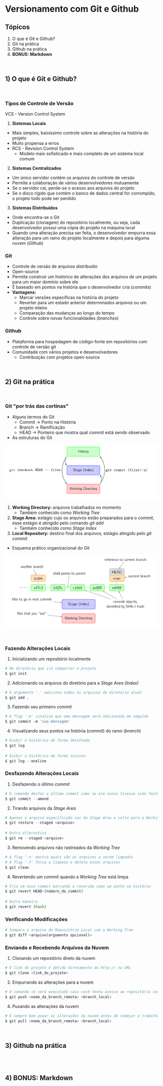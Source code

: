 # **Versionamento com Git e Github**

## **Tópicos**

1. O que é Git e Github?
2. Git na prática
3. Github na prática
4. **BONUS: Markdown**

<br>

## 1) O que é Git e Github?

<br>

### **Tipos de Controle de Versão**

VCS - Version Control System

1. **Sistemas Locais**

- Mais simples, baixíssimo controle sobre as alterações na história do projeto
- Muito propensa a erros
- RCS - Revision Control System
  - Modelo mais sofisticado e mais completo de um sistema local comum

2. **Sistemas Centralizados**

- Um único servidor contém os arquivos do controle de versão
- Permite a colaboração de vários desenvolvedores mutuamente
- Se o servidor cai, perde-se o acesso aos arquivos do projeto
- Se o disco rígido que contém o banco de dados central for corrompido, o projeto todo pode ser perdido

3. **Sistemas Distribuídos**

- Onde encontra-se o Git
- Duplicação (clonagem) do repositório localmente, ou seja, cada desenvolvedor possui uma cópia do projeto na máquina local
- Quando uma alteração precisa ser feita, o desenvolvedor empurra essa alteração para um ramo do projeto localmente e depois para alguma nuvem (_Github_)

### **Git**

- Controle de versão de arquivos distribuído
- Open-source
- Permite construir um histórico de alterações dos arquivos de um projeto para um maior domínio sobre ele
- É baseado em pontos na história que o desenvolvedor cria (_commits_)
- **Vantagens:**
  - Marcar versões específicas na história do projeto
  - Reverter para um estado anterior determinados arquivos ou um projeto inteiro
  - Comparação das mudanças ao longo do tempo
  - Controle sobre novas funcionalidades (_branches_)

### **Github**

- Plataforma para hospedagem de código-fonte em repositórios com controle de versão git
- Comunidade com vários projetos e desenvolvedores
  - Contribuição com projetos open-source

<br>

## 2) Git na prática

<br>

### **Git "por trás das cortinas"**

- Alguns termos do Git
  - Commit -> Ponto na História
  - Branch -> Ramificação
  - HEAD -> Ponteiro que mostra qual commit está sendo observado
- As estruturas do Git

![git_stacks](assets/git_stacks.png)

1. **Working Directory:** arquivos trabalhados no momento
   - Também conhecido como _Working Tree_
2. **Stage Area:** estágio cujo os arquivos estão preparados para o _commit_, esse estágio é atingido pelo comando _git add_
   - Também conhecido como _Stage Index_
3. **Local Repository:** destino final dos arquivos; estágio atingido pelo _git commit_

- Esquema prático organizacional do Git

![git_scheme](assets/git_scheme.png)

<br>

### **Fazendo Alterações Locais**

1. Inicializando um repositório localmente

```python
# No diretório que irá comportar o projeto
$ git init
```

2. Adicionando os arquivos do diretório para a _Stage Area (Index)_

```python
# O argumento '.' adiciona todos os arquivos do diretório atual
$ git add .
```

3. Fazendo seu primeiro _commit_

```python
# A flag '-m' sinaliza que uma mensagem será adicionada em seguida
$ git commit -m 'sua mensagem'
```

4. Visualizando seus pontos na história (_commit_) do ramo (_branch_)

```python
# Exibir o histórico de forma detalhada
$ git log

# Exibir o histórico de forma sucinta
$ git log --oneline
```

### **Desfazendo Alterações Locais**

1. Desfazendo o último _commit_

```python
# O comando desfaz o último commit como se ele nunca tivesse sido feito
$ git commit --amend
```

2. Tirando arquivos da _Stage Area_

```python
# Apenas o arquivo especificado sai da Stage Area e volta para a Working Tree
$ git restore --staged <arquivo>

# Outra alternativa
$ git rm --staged <arquivo>
```

3. Removendo arquivos não rastreados da _Working Tree_

```python
# A flag '-n' mostra quais são os arquivos a serem limpados
# A flag '-f' força a limpeza e deleta esses arquivos
$ git clean
```

4. Revertendo um _commit_ quando a _Working Tree_ está limpa

```python
# Cria um novo commit marcando a reversão como um ponto na história
$ git revert HEAD~(número_do_commit)

# Outra maneira
$ git revert (hash)
```

### **Verificando Modificações**

```python
# Compara o arquivo do Repositório Local com a Working Tree
$ git diff <arquivo(argumento opcional)>
```

### **Enviando e Recebendo Arquivos da Nuvem**

1. Clonando um repositório direto da nuvem

```python
# O link do projeto é obtido diretamente do http:// na URL
$ git clone <link_do_projeto>
```

2. Empurrando as alterações para a nuvem

```python
# O comando só será executado caso você tenha acesso ao repositório como contribuinte ou caso seja o dono do projeto
$ git push <nome_da_branch_remota> <branch_local>
```

4. Puxando as alterações da nuvem

```python
# É sempre bom puxar as alterações da nuvem antes de começar a trabalhar em qualquer código
$ git pull <nome_da_branch_remota> <branch_local>
```

<br>

## 3) Github na prática

<br>

<br>

## 4) BONUS: Markdown

<br>
